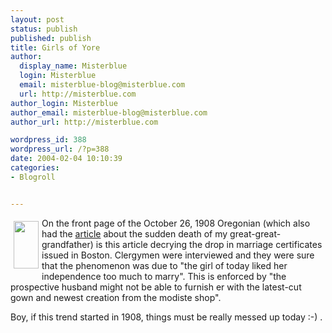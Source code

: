 ```yaml
---
layout: post
status: publish
published: publish
title: Girls of Yore
author:
  display_name: Misterblue
  login: Misterblue
  email: misterblue-blog@misterblue.com
  url: http://misterblue.com
author_login: Misterblue
author_email: misterblue-blog@misterblue.com
author_url: http://misterblue.com

wordpress_id: 388
wordpress_url: /?p=388
date: 2004-02-04 10:10:39
categories:
- Blogroll


---
```

<a href="http://pics.misterblue.com/onepic/20040100-Misc/w268/h512/OregonianGirlsSmall.jpg"
      target="onepic">
    <img src="http://pics.misterblue.com/20040100-Misc/40/76/OregonianGirlsSmall.jpg"
            style="float: left; margin: 5px" height="76" width="40" alt=""/>
</a>
<p>
On the front page of the October 26, 1908 Oregonian 
(which also had the 
<a href="http://www.misterblue.com/mt/archives/20040130-its_in_the_genes.html">article</a>
about the sudden death of my great-great-grandfather)
is this article decrying the drop in marriage certificates issued in Boston.
Clergymen were interviewed and they were sure that the phenomenon was due to "the girl of today liked her independence too much to marry".
This is enforced by "the prospective husband might not be able to furnish
er with the latest-cut gown and newest creation from the modiste shop".
</p>
<p>
Boy, if this trend started in 1908, things must be really messed up today :-) .
</p>
</p>
